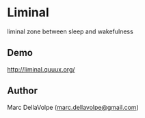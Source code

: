 # Liminal

liminal zone between sleep and wakefulness

## Demo

http://liminal.quuux.org/

## Author

Marc DellaVolpe  (marc.dellavolpe@gmail.com)
